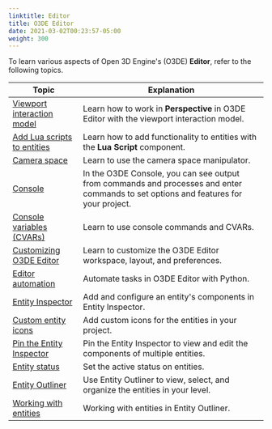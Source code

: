 ```yaml
---
linktitle: Editor
title: O3DE Editor
date: 2021-03-02T00:23:57-05:00
weight: 300
---
```


To learn various aspects of Open 3D Engine's (O3DE) **Editor**, refer to the following topics.

| Topic | Explanation |
| - | - |
| [Viewport interaction model](./viewport) | Learn how to work in **Perspective** in O3DE Editor with the viewport interaction model. |
| [Add Lua scripts to entities](./add-lua-script) | Learn how to add functionality to entities with the **Lua Script** component. |
| [Camera space](./camera-space) | Learn to use the camera space manipulator. |
| [Console](./console) | In the O3DE Console, you can see output from commands and processes and enter commands to set options and features for your project. |
| [Console variables (CVARs)](./console-cvars-commands) | Learn to use console commands and CVARs. |
| [Customizing O3DE Editor](./customizing) | Learn to customize the O3DE Editor workspace, layout, and preferences. |
| [Editor automation](./editor-automation) | Automate tasks in O3DE Editor with Python. |
| [Entity Inspector](./entity-inspector) | Add and configure an entity's components in Entity Inspector. |
| [Custom entity icons](./entity-inspector-customize-icon) | Add custom icons for the entities in your project. |
| [Pin the Entity Inspector](./entity-inspector-pin) | Pin the Entity Inspector to view and edit the components of multiple entities. |
| [Entity status](./entity-inspector-status) | Set the active status on entities. |
| [Entity Outliner](./entity-outliner) | Use Entity Outliner to view, select, and organize the entities in your level. |
| [Working with entities](./entity-outliner-entities) | Working with entities in Entity Outliner. |